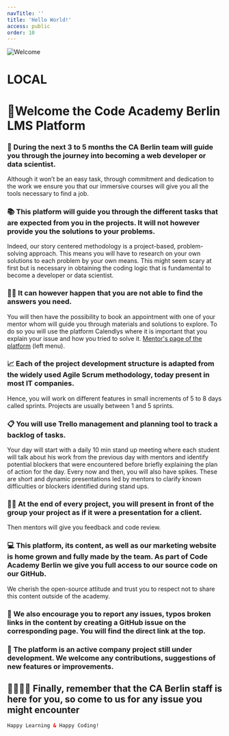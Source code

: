 ```yaml
---
navTitle: ''
title: 'Hello World!'
access: public
order: 10
---
```


![Welcome](staticAsset/linkedin-header.png)

# LOCAL

# 🌄Welcome the Code Academy Berlin LMS Platform

### 🧭 During the next 3 to 5 months the CA Berlin team will guide you through the journey into becoming a web developer or data scientist.

Although it won’t be an easy task, through commitment and dedication to the work we ensure you that our immersive courses will give you all the tools necessary to find a job.

### 📚 This platform will guide you through the different tasks that are expected from you in the projects. It will not however provide you the solutions to your problems.

Indeed, our story centered methodology is a project-based, problem-solving approach. This means you will have to research on your own solutions to each problem by your own means.
This might seem scary at first but is necessary in obtaining the coding logic that is fundamental to become a developer or data scientist.

### 👩‍🏫 It can however happen that you are not able to find the answers you need.

You will then have the possibility to book an appointment with one of your mentor whom will guide you through materials and solutions to explore.
To do so you will use the platform Calendlys where it is important that you explain your issue and how you tried to solve it.
[Mentor's page of the platform](./mentors) (left menu).

### 📈 Each of the project development structure is adapted from the widely used Agile Scrum methodology, today present in most IT companies.

Hence, you will work on different features in small increments of 5 to 8 days called sprints. Projects are usually between 1 and 5 sprints.

### 📋 You will use Trello management and planning tool to track a backlog of tasks.

Your day will start with a daily 10 min stand up meeting where each student will talk about his work from the previous day with mentors and identify potential blockers that were encountered before briefly explaining the plan of action for the day.
Every now and then, you will also have spikes. These are short and dynamic presentations led by mentors to clarify known difficulties or blockers identified during stand ups.

### 🏋️‍♂️ At the end of every project, you will present in front of the group your project as if it were a presentation for a client.

Then mentors will give you feedback and code review.

### 💻 This platform, its content, as well as our marketing website is home grown and fully made by the team. As part of Code Academy Berlin we give you full access to our source code on our GitHub.

We cherish the open-source attitude and trust you to respect not to share this content outside of the academy.

### 📢 We also encourage you to report any issues, typos broken links in the content by creating a GitHub issue on the corresponding page. You will find the direct link at the top.

### 🚧 The platform is an active company project still under development. We welcome any contributions, suggestions of new features or improvements.

## 👨‍👩‍👧‍👦 Finally, remember that the CA Berlin staff is here for you, so come to us for any issue you might encounter

```html
Happy Learning & Happy Coding!
```
